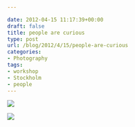 ```yaml
---

date: 2012-04-15 11:17:39+00:00
draft: false
title: people are curious
type: post
url: /blog/2012/4/15/people-are-curious
categories:
- Photography
tags:
- workshop
- Stockholm
- people
---
```


![](/images/2012-04-15-2012415people-are-curious/20120317-GKAR5085.jpg)

  


  
![](/images/2012-04-15-2012415people-are-curious/20120317-GKAR5084.jpg)

